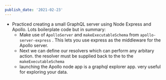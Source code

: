 ```yaml
---
publish_date: '2021-02-23'
---
```


- Practiced creating a small GraphQL server using Node Express and Apollo. Lots boilerplate code but in summary:
  - Make use of `ApolloServer` and `makeExecutableSchema` from `apollo-server-express` . This lets you use express as the middleware for the Apollo server.
  - Next we can define our resolvers which can perform any arbitary action. the resolver must be supplied back to the to the `makeExecutableSchema`
  - launching the Apollo node app is a graphql explorer app. very useful for exploring your data.
